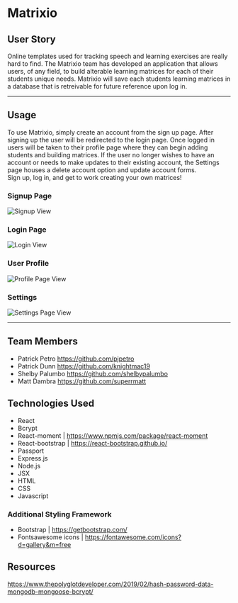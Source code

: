# Matrixio

## User Story

Online templates used for tracking speech and learning
exercises are really hard to find. The Matrixio team has developed an application that allows users, of any field, to build alterable learning matrices for each of their students unique needs. Matrixio will save each students learning matrices in a database that is retreivable for future reference upon log in.

<hr>

## Usage

To use Matrixio, simply create an account from the sign up page. After signing up the user will be redirected to the login page. Once logged in users will be taken to their profile page where they can begin adding students and building matrices. If the user no longer wishes to have an account or needs to make updates to their existing account, the Settings page houses a delete account option and update account forms.
<br/>
Sign up, log in, and get to work creating your own matrices!

### Signup Page

![Signup View]("/README/signup.png")

### Login Page

![Login View]("/README/login.png")

### User Profile

![Profile Page View]("/README/profile.png")

### Settings

![Settings Page View]("/README/settings.png)

<hr>

## Team Members

- Patrick Petro https://github.com/pjpetro
- Patrick Dunn https://github.com/knightmac19
- Shelby Palumbo https://github.com/shelbypalumbo
- Matt Dambra https://github.com/superrmatt

## Technologies Used

- React
- Bcrypt
- React-moment | https://www.npmjs.com/package/react-moment
- React-bootstrap | https://react-bootstrap.github.io/
- Passport
- Express.js
- Node.js
- JSX
- HTML
- CSS
- Javascript

### Additional Styling Framework

- Bootstrap | https://getbootstrap.com/
- Fontsawesome icons | https://fontawesome.com/icons?d=gallery&m=free

## Resources

https://www.thepolyglotdeveloper.com/2019/02/hash-password-data-mongodb-mongoose-bcrypt/

